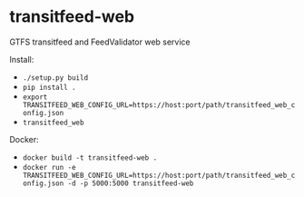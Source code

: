 # transitfeed-web
GTFS transitfeed and FeedValidator web service

Install:
 * `./setup.py build`
 * `pip install .`
 * `export TRANSITFEED_WEB_CONFIG_URL=https://host:port/path/transitfeed_web_config.json`
 * `transitfeed_web`


Docker:
 * `docker build -t transitfeed-web .`
 * `docker run -e TRANSITFEED_WEB_CONFIG_URL=https://host:port/path/transitfeed_web_config.json -d -p 5000:5000 transitfeed-web`
